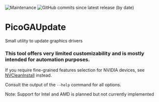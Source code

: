 ![Maintenance](https://img.shields.io/maintenance/yes/2021) ![GitHub commits since latest release (by date)](https://img.shields.io/github/commits-since/Ociidii-Works/PicoGAUpdate/latest)
# PicoGAUpdate
Small utility to update graphics drivers

### This tool offers very limited customizability and is mostly intended for automation purposes.
If you require fine-grained features selection for NVIDIA devices, see [NVCleanInstall](https://www.techpowerup.com/nvcleanstall/) instead.

Consult the output of the `--help` command for all options.

Note: Support for Intel and AMD is planned but not currently implemented
